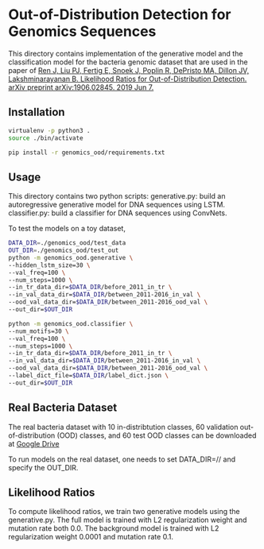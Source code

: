 # Out-of-Distribution Detection for Genomics Sequences

This directory contains implementation of the generative model and the classification model for the bacteria genomic dataset that are used in the paper of [Ren J, Liu PJ, Fertig E, Snoek J, Poplin R, DePristo MA, Dillon JV, Lakshminarayanan B. Likelihood Ratios for Out-of-Distribution Detection. arXiv preprint arXiv:1906.02845. 2019 Jun 7.](https://arxiv.org/abs/1906.02845)

## Installation

```bash
virtualenv -p python3 .
source ./bin/activate

pip install -r genomics_ood/requirements.txt
```

## Usage

This directory contains two python scripts:
  generative.py: build an autoregressive generative model for DNA sequences using LSTM.
  classifier.py: build a classifier for DNA sequences using ConvNets.

To test the models on a toy dataset, 

```bash
DATA_DIR=./genomics_ood/test_data
OUT_DIR=./genomics_ood/test_out
python -m genomics_ood.generative \
--hidden_lstm_size=30 \
--val_freq=100 \
--num_steps=1000 \
--in_tr_data_dir=$DATA_DIR/before_2011_in_tr \
--in_val_data_dir=$DATA_DIR/between_2011-2016_in_val \
--ood_val_data_dir=$DATA_DIR/between_2011-2016_ood_val \
--out_dir=$OUT_DIR

python -m genomics_ood.classifier \
--num_motifs=30 \
--val_freq=100 \
--num_steps=1000 \
--in_tr_data_dir=$DATA_DIR/before_2011_in_tr \
--in_val_data_dir=$DATA_DIR/between_2011-2016_in_val \
--ood_val_data_dir=$DATA_DIR/between_2011-2016_ood_val \
--label_dict_file=$DATA_DIR/label_dict.json \
--out_dir=$OUT_DIR
```

## Real Bacteria Dataset

The real bacteria dataset with 10 in-distribtution classes, 60 validation out-of-distribution (OOD) classes, and 60 test OOD classes can be downloaded at [Google Drive](https://drive.google.com/corp/drive/folders/1Ht9xmzyYPbDouUTl_KQdLTJQYX2CuclR)

To run models on the real dataset, one needs to set DATA_DIR=/<path to the real data directory>/ and specify the OUT_DIR.


## Likelihood Ratios

To compute likelihood ratios, we train two generative models using the generative.py. The full model is trained with L2 regularization weight and mutation rate both 0.0. The background model is trained with L2 regularization weight 0.0001 and mutation rate 0.1.


